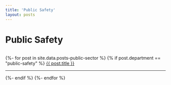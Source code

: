 ```yaml
---
title: 'Public Safety'
layout: posts
---
```


# Public Safety

![]()

{%- for post in site.data.posts-public-sector %}
{% if post.department == "public-safety" %}
<a href="{{ post.link }}">
{{ post.title }}</a>
<hr />
{%- endif %}
{%- endfor %}